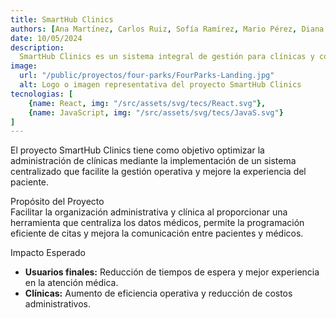 ```yaml
---
title: SmartHub Clinics
authors: [Ana Martínez, Carlos Ruiz, Sofía Ramírez, Mario Pérez, Diana Torres]
date: 10/05/2024
description:
  SmartHub Clinics es un sistema integral de gestión para clínicas y consultorios médicos que centraliza la administración de citas, expedientes médicos, facturación y reportes operativos. La plataforma utiliza módulos especializados en estadísticas de pacientes, recordatorios automáticos de citas, análisis de historial clínico y facturación electrónica.
image:
  url: "/public/proyectos/four-parks/FourParks-Landing.jpg"
  alt: Logo o imagen representativa del proyecto SmartHub Clinics
tecnologias: [
    {name: React, img: "/src/assets/svg/tecs/React.svg"},
    {name: JavaScript, img: "/src/assets/svg/tecs/JavaS.svg"}
]
---
```


El proyecto SmartHub Clinics tiene como objetivo optimizar la administración de clínicas mediante la implementación de un sistema centralizado que facilite la gestión operativa y mejore la experiencia del paciente.

Propósito del Proyecto  
Facilitar la organización administrativa y clínica al proporcionar una herramienta que centraliza los datos médicos, permite la programación eficiente de citas y mejora la comunicación entre pacientes y médicos.

Impacto Esperado  
- **Usuarios finales:** Reducción de tiempos de espera y mejor experiencia en la atención médica.  
- **Clínicas:** Aumento de eficiencia operativa y reducción de costos administrativos.  
